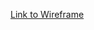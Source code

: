   <a href="https://excalidraw.com/#json=u93EwCR28SfONXoMflF9X,ntlZxL2LISDJpe0ZK7MNiA">Link to Wireframe
  </a>
